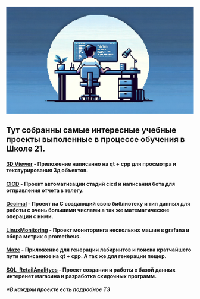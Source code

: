 ![Maze](pic/1.webp)

## Тут собранны самые интересные учебные проекты выполенные в процессе обучения в Школе 21.

#### [3D Viewer](3DViewer/) - Приложение написанно на qt + cpp для просмотра и текстурирования 3д объектов.

#### [CICD](CICD/) - Проект автоматизации стадий cicd и написания бота для отправления отчета в телегу.

#### [Decimal](Decimal/) - Проект на C создающий свою библиотеку и тип данных для работы с очень большими числами а так же математические операции с ними.

#### [LinuxMonitoring](LinuxMonitoring/) - Проект мониторинга нескольких машин в grafana и сбора метрик c prometheus.

#### [Maze](Maze/) - Приложение для генерации лабиринтов и поиска кратчайшего пути написанное на qt + cpp. А так же для генерации пещер.

#### [SQL_RetailAnalitycs](SQL_RetailAnalitycs/) - Проект создания и работы с базой данных интеренет магазина и разработка скидочных программ.


##### *В каждом проекте есть подробное ТЗ 

